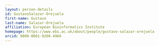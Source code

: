 ```yaml
---
layout: person-details
id: GustavoSalazar-Orejuela
first-name: Gustavo
last-name: Salazar-Orejuela
affiliation: European Bioinformatics Institute
homepage: https://www.ebi.ac.uk/about/people/gustavo-salazar-orejuela
orcid: 0000-0001-9208-4966
---
```

